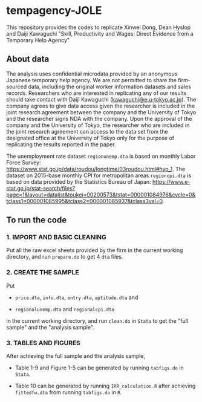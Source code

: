# tempagency-JOLE

This repository provides the codes to replicate Xinwei Dong, Dean Hyslop and Daiji Kawaguchi "Skill, Productivity and Wages: Direct Evidence from a Temporary Help Agency"

## About data

The analysis uses confidential microdata provided by an anonymous Japanese temporary help agency. We are not permitted to share the firm-sourced data, including the original worker information datasets and sales records. Researchers who are interested in replicating any of our results should take contact with Daiji Kawaguchi ([kawaguchi@e.u-tokyo.ac.jp](mailto:kawaguchi@e.u-tokyo.ac.jp)). The company agrees to give data access given the researcher is included in the joint research agreement between the company and the University of Tokyo and the researcher signs NDA with the company. Upon the approval of the company and the University of Tokyo, the researcher who are included in the joint research agreement can access to the data set from the designated office at the University of Tokyo only for the purpose of replicating the results reported in the paper.

The unemployment rate dataset `regionunemp.dta` is based on monthly Labor Force Survey: <https://www.stat.go.jp/data/roudou/longtime/03roudou.html#hyo_1>. The dataset on 2015-base monthly CPI for metropolitan areas `regioncpi.dta` is based on data provided by the Statistics Bureau of Japan: <https://www.e-stat.go.jp/stat-search/files?page=1&layout=datalist&toukei=00200573&tstat=000001084976&cycle=0&tclass1=000001085995&tclass2=000001085937&tclass3val=0>.

## To run the code

### 1. IMPORT AND BASIC CLEANING

Put all the raw excel sheets provided by the firm in the current working directory, and run `prepare.do` to get 4 `dta` files.

### 2. CREATE THE SAMPLE

Put

- `price.dta`, `info.dta`, `entry.dta`, `aptitude.dta` and
  
- `regionalunemp.dta` and `regionalcpi.dta`
  

in the current working directory, and run `clean.do` in `Stata` to get the "full sample" and the "analysis sample".

### 3. TABLES AND FIGURES

After achieving the full sample and the analysis sample,

- Table 1-9 and Figure 1-5 can be generated by running `tabfigs.do` in `Stata`.
  
- Table 10 can be generated by running `IRR_calculation.R` after achieving `fittedfw.dta` from running `tabfigs.do` in `R`.
